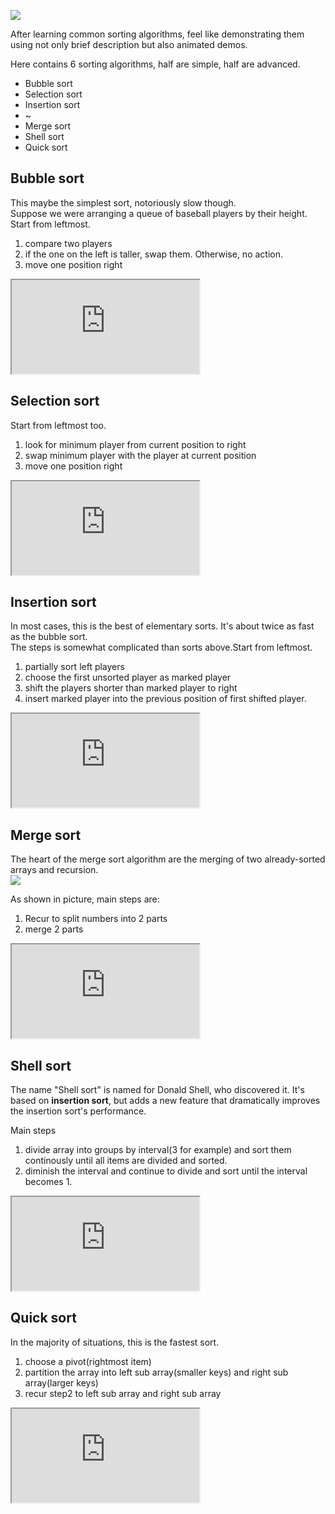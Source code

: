 ![](https://terry-su.github.io/BlogCDN/images/simpson-evolution.jpg)

After learning common sorting algorithms, feel like demonstrating them using not only brief description but also animated demos.

Here contains 6 sorting algorithms, half are simple, half are advanced.

- Bubble sort
- Selection sort
- Insertion sort
- ~
- Merge sort
- Shell sort
- Quick sort

## Bubble sort

This maybe the simplest sort, notoriously slow though.  
Suppose we were arranging a queue of baseball players by their height.
Start from leftmost.

1. compare two players
2. if the one on the left is taller, swap them. Otherwise, no action.
3. move one position right

<iframe src="https://terry-su.github.io/BlogCDN/iframes/algorithm/bubble-sort/index.html?mode=result" ></iframe>

## Selection sort

Start from leftmost too.

1. look for minimum player from current position to right
2. swap minimum player with the player at current position
3. move one position right

<iframe src="https://terry-su.github.io/BlogCDN/iframes/algorithm/selection-sort/index.html?mode=result" ></iframe>

## Insertion sort

In most cases, this is the best of elementary sorts. It's about twice as fast as the bubble sort.  
The steps is somewhat complicated than sorts above.Start from leftmost.

1. partially sort left players
2. choose the first unsorted player as marked player
3. shift the players shorter than marked player to right
4. insert marked player into the previous position of first shifted player.

<iframe src="https://terry-su.github.io/BlogCDN/iframes/algorithm/insertion-sort/index.html?mode=result" ></iframe>

## Merge sort

The heart of the merge sort algorithm are the merging of two already-sorted arrays and recursion.  
![](https://upload.wikimedia.org/wikipedia/commons/thumb/e/e6/Merge_sort_algorithm_diagram.svg/800px-Merge_sort_algorithm_diagram.svg.png)

As shown in picture, main steps are:

1. Recur to split numbers into 2 parts
2. merge 2 parts

<iframe src="https://terry-su.github.io/BlogCDN/iframes/algorithm/merge-sort/index.html?mode=result" ></iframe>

## Shell sort

The name "Shell sort" is named for Donald Shell, who discovered it. It's based on **insertion sort**, but adds a new feature that dramatically improves the insertion sort's performance.

Main steps

1. divide array into groups by interval(3 for example) and sort them continously until all items are divided and sorted.
2. diminish the interval and continue to divide and sort until the interval becomes 1.

<iframe src="https://terry-su.github.io/BlogCDN/iframes/algorithm/shell-sort/index.html?mode=result" ></iframe>

## Quick sort

In the majority of situations, this is the fastest sort.

1. choose a pivot(rightmost item)
2. partition the array into left sub array(smaller keys) and right sub array(larger keys)
3. recur step2 to left sub array and right sub array

<iframe src="https://terry-su.github.io/BlogCDN/iframes/algorithm/quick-sort/index.html?mode=result" ></iframe>
